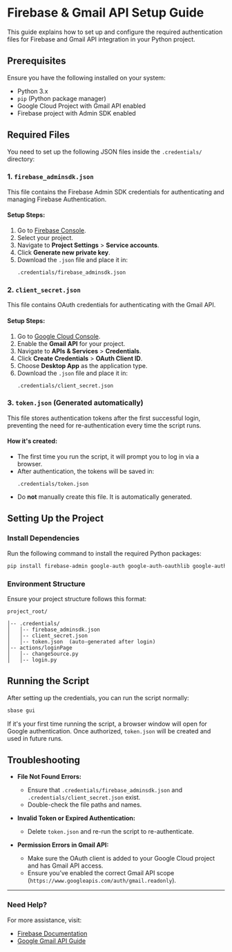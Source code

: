 # Firebase & Gmail API Setup Guide

This guide explains how to set up and configure the required authentication files for Firebase and Gmail API integration in your Python project.

## Prerequisites
Ensure you have the following installed on your system:
- Python 3.x
- `pip` (Python package manager)
- Google Cloud Project with Gmail API enabled
- Firebase project with Admin SDK enabled

## Required Files
You need to set up the following JSON files inside the `.credentials/` directory:

### 1. `firebase_adminsdk.json`
This file contains the Firebase Admin SDK credentials for authenticating and managing Firebase Authentication.

#### **Setup Steps:**
1. Go to [Firebase Console](https://console.firebase.google.com/).
2. Select your project.
3. Navigate to **Project Settings** > **Service accounts**.
4. Click **Generate new private key**.
5. Download the `.json` file and place it in:
   ```
   .credentials/firebase_adminsdk.json
   ```

### 2. `client_secret.json`
This file contains OAuth credentials for authenticating with the Gmail API.

#### **Setup Steps:**
1. Go to [Google Cloud Console](https://console.cloud.google.com/).
2. Enable the **Gmail API** for your project.
3. Navigate to **APIs & Services** > **Credentials**.
4. Click **Create Credentials** > **OAuth Client ID**.
5. Choose **Desktop App** as the application type.
6. Download the `.json` file and place it in:
   ```
   .credentials/client_secret.json
   ```

### 3. `token.json` (Generated automatically)
This file stores authentication tokens after the first successful login, preventing the need for re-authentication every time the script runs.

#### **How it's created:**
- The first time you run the script, it will prompt you to log in via a browser.
- After authentication, the tokens will be saved in:
  ```
  .credentials/token.json
  ```
- Do **not** manually create this file. It is automatically generated.

## Setting Up the Project

### Install Dependencies
Run the following command to install the required Python packages:
```sh
pip install firebase-admin google-auth google-auth-oauthlib google-auth-httplib2 google-auth google-auth google-api-python-client beautifulsoup4
```

### Environment Structure
Ensure your project structure follows this format:
```
project_root/

│-- .credentials/
│   │-- firebase_adminsdk.json
│   │-- client_secret.json
│   │-- token.json  (auto-generated after login)
│-- actions/loginPage
│   │-- changeSource.py
│   │-- login.py
```

## Running the Script
After setting up the credentials, you can run the script normally:
```sh
sbase gui
```
If it's your first time running the script, a browser window will open for Google authentication. Once authorized, `token.json` will be created and used in future runs.

## Troubleshooting

- **File Not Found Errors:**
  - Ensure that `.credentials/firebase_adminsdk.json` and `.credentials/client_secret.json` exist.
  - Double-check the file paths and names.

- **Invalid Token or Expired Authentication:**
  - Delete `token.json` and re-run the script to re-authenticate.

- **Permission Errors in Gmail API:**
  - Make sure the OAuth client is added to your Google Cloud project and has Gmail API access.
  - Ensure you’ve enabled the correct Gmail API scope (`https://www.googleapis.com/auth/gmail.readonly`).

---
### Need Help?
For more assistance, visit:
- [Firebase Documentation](https://firebase.google.com/docs/admin/setup)
- [Google Gmail API Guide](https://developers.google.com/gmail/api/quickstart/python)


